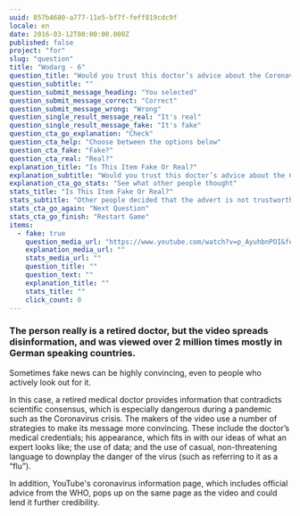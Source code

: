 ```yaml
---
uuid: 857b4680-a777-11e5-bf7f-feff819cdc9f
locale: en
date: 2016-03-12T00:00:00.000Z
published: false
project: "for"
slug: "question"
title: "Wodarg - 6"
question_title: "Would you trust this doctor’s advice about the Coronavirus?"
question_subtitle: ""
question_submit_message_heading: "You selected"
question_submit_message_correct: "Correct"
question_submit_message_wrong: "Wrong"
question_single_result_message_real: "It's real"
question_single_result_message_fake: "It's fake"
question_cta_go_explanation: "Check"
question_cta_help: "Choose between the options below"
question_cta_fake: "Fake?"
question_cta_real: "Real?"
explanation_title: "Is This Item Fake Or Real?"
explanation_subtitle: "Would you trust this doctor’s advice about the Coronavirus?"
explanation_cta_go_stats: "See what other people thought"
stats_title: "Is This Item Fake Or Real?"
stats_subtitle: "Other people decided that the advert is not trustworthy"
stats_cta_go_again: "Next Question"
stats_cta_go_finish: "Restart Game"
items:
  - fake: true
    question_media_url: "https://www.youtube.com/watch?v=p_AyuhbnPOI&feature=youtu.be"
    explanation_media_url: ""
    stats_media_url: ""
    question_title: ""
    question_text: ""
    explanation_title: ""
    stats_title: ""
    click_count: 0
---
```

### The person really is a retired doctor, but the video spreads disinformation, and was viewed over 2 million times mostly in German speaking countries.

Sometimes fake news can be highly convincing, even to people who actively look out for it.

In this case, a retired medical doctor provides information that contradicts scientific consensus, which is especially dangerous during a pandemic such as the Coronavirus crisis. The makers of the video use a number of strategies to make its message more convincing. These include the doctor’s medical credentials; his appearance, which fits in with our ideas of what an expert looks like; the use of data; and the use of casual, non-threatening language to downplay the danger of the virus (such as referring to it as a “flu”).

In addition, YouTube's coronavirus information page, which includes official advice from the WHO, pops up on the same page as the video and could lend it further credibility.